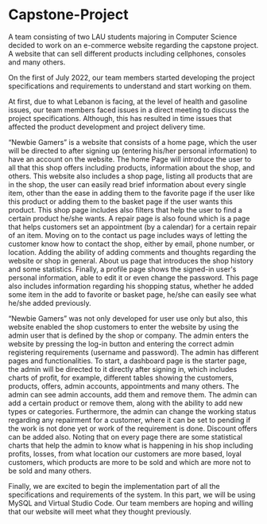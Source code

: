 # Capstone-Project

A team consisting of two LAU students majoring in Computer Science decided to work on an e-commerce website regarding the capstone project. A website that can sell different products including cellphones, consoles and many others. 

  

On the first of July 2022, our team members started developing the project specifications and requirements to understand and start working on them. 

  

At first, due to what Lebanon is facing, at the level of health and gasoline issues, our team members faced issues in a direct meeting to discuss the project specifications. Although, this has resulted in time issues that affected the product development and project delivery time.   

  

“Newbie Gamers” is a website that consists of a home page, which the user will be directed to after signing up (entering his/her personal information) to have an account on the website. The home Page will introduce the user to all that this shop offers including products, information about the shop, and others. This website also includes a shop page, listing all products that are in the shop, the user can easily read brief information about every single item, other than the ease in adding them to the favorite page if the user like this product or adding them to the basket page if the user wants this product. This shop page includes also filters that help the user to find a certain product he/she wants. A repair page is also found which is a page that helps customers set an appointment (by a calendar) for a certain repair of an item. Moving on to the contact us page includes ways of letting the customer know how to contact the shop, either by email, phone number, or location. Adding the ability of adding comments and thoughts regarding the website or shop in general. About us page that introduces the shop history and some statistics. Finally, a profile page shows the signed-in user's personal information, able to edit it or even change the password. This page also includes information regarding his shopping status, whether he added some item in the add to favorite or basket page, he/she can easily see what he/she added previously. 

  

“Newbie Gamers” was not only developed for user use only but also, this website enabled the shop customers to enter the website by using the admin user that is defined by the shop or company. The admin enters the website by pressing the log-in button and entering the correct admin registering requirements (username and password). The admin has different pages and functionalities. To start, a dashboard page is the starter page, the admin will be directed to it directly after signing in, which includes charts of profit, for example, different tables showing the customers, products, offers, admin accounts, appointments and many others. The admin can see admin accounts, add them and remove them. The admin can add a certain product or remove them, along with the ability to add new types or categories. Furthermore, the admin can change the working status regarding any repairment for a customer, where it can be set to pending if the work is not done yet or work of the requirement is done. Discount offers can be added also. Noting that on every page there are some statistical charts that help the admin to know what is happening in his shop including profits, losses, from what location our customers are more based, loyal customers, which products are more to be sold and which are more not to be sold and many others. 

  

Finally, we are excited to begin the implementation part of all the specifications and requirements of the system. In this part, we will be using MySQL and Virtual Studio Code. Our team members are hoping and willing that our website will meet what they thought previously.
